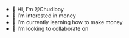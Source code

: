 - 👋 Hi, I’m @Chudiboy
- 👀 I’m interested in money
- 🌱 I’m currently learning how to make money
- 💞️ I’m looking to collaborate on 
  

<!---
Chudiboy/Chudiboy is a ✨ special ✨ repository because its `README.md` (this file) appears on your GitHub profile.
You can click the Preview link to take a look at your changes.
--->
